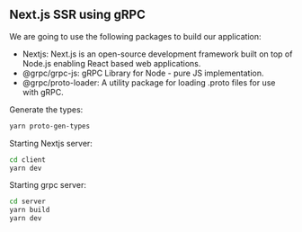 ## Next.js SSR using gRPC

We are going to use the following packages to build our application:

- Nextjs: Next.js is an open-source development framework built on top of Node.js enabling React based web applications.
- @grpc/grpc-js: gRPC Library for Node - pure JS implementation.
- @grpc/proto-loader: A utility package for loading .proto files for use with gRPC.

Generate the types:
```bash 
yarn proto-gen-types
```

Starting Nextjs server:
```bash
cd client
yarn dev
```

Starting grpc server:
```bash
cd server
yarn build
yarn dev
```